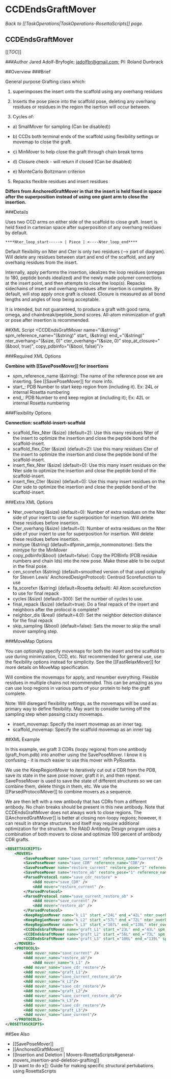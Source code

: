 # CCDEndsGraftMover
*Back to [[TaskOperations|TaskOperations-RosettaScripts]] page.*
## CCDEndsGraftMover

[[_TOC_]]

###Author
Jared Adolf-Bryfogle; jadolfbr@gmail.com; 
PI: Roland Dunbrack

##Overview
###Brief 

General purpose Grafting class which:

1) superimposes the insert onto the scaffold using any overhang residues

2) Inserts the pose piece into the scaffold pose, deleting any overhang residues or residues in the region the isertion will occur between.

3) Cycles of:

  - a) SmallMover for sampling (Can be disabled))

  - b) CCDs both terminal ends of the scaffold using flexibility settings or movemap to close the graft.  

  - c) MinMover to help close the graft through chain break terms

  - d) Closure check - will return if closed (Can be disabled)

  - e) MonteCarlo Boltzmann criterion

5) Repacks flexible residues and insert residues

**Differs from AnchoredGraftMover in that the insert is held fixed in space after the superposition instead of using one giant arm to close the insertion.**


###Details 

Uses two CCD arms on either side of the scaffold to close graft.  Insert is held fixed in cartesian space after superposition of any overhang residues by default.

```
****Nter_loop_start-----> | Piece | <----Nter_loop_end****
```

Default flexibility on Nter and Cter is only two residues (--> part of diagram).  Will delete any residues between start and end of the scaffold, and any overhang residues from the insert.


Internally, apply performs the insertion, idealizes the loop residues (omegas to 180, peptide bonds idealized) and the newly made polymer connections at the insert point, and then attempts to close the loop(s). Repacks sidechains of insert and overhang residues after insertion is complete. By default, will stop apply once graft is closed.  Closure is measured as all bond lengths and angles of loop being acceptable.

It is intended, but not guaranteed, to produce a graft with good rama, omega, and chainbreak/peptide_bond scores. All-atom minimization of graft or pose after insertion is recommended.

##XML Script
     <CCDEndsGraftMover name="(&string)" spm_reference_name="(&string)" start_ (&string) end_="(&string)" nter_overhang="(&size, 0)" cter_overhang="(&size, 0)" stop_at_closure="(&bool, true)", copy_pdbinfo="(&bool, false)"/>

###Required XML Options 

**Combine with [[SavePoseMover]] for insertions**

-   spm_reference_name (&string): The name of the reference pose we are inserting.  See [[SavePoseMover]] for more info.
-   start_: PDB Number to start keep region from (including it). Ex: 24L or internal Rosetta numbering
-   end_: PDB Number to end keep region at (including it); Ex: 42L or internal Rosetta numbering

###Flexibility Options

**Connection: scaffold-insert-scaffold**

-   scaffold_flex_Nter (&size) (default=2):  Use this many residues Nter of the insert to optimize the insertion and close the peptide bond of the scaffold-insert. 
-   scaffold_flex_Cter (&size) (default=2):  Use this many residues Cter of the insert to optimize the insertion and close the peptide bond of the scaffold-insert. 
-   insert_flex_Nter (&size) (default=0): Use this many insert residues on the Nter side to optimize the insertion and close the peptide bond of the scaffold-insert. 
-   insert_flex_Cter (&size) (default=0): Use this many insert residues on the Cter side to optimize the insertion and close the peptide bond of the scaffold-insert. 


###Extra XML Options
-   Nter_overhang (&size) (default=0): Number of extra residues on the Nter side of your insert to use for superposition for insertion.  Will delete these residues before insertion.
-   Cter_overhang (&size) (default=0): Number of extra residues on the Nter side of your insert to use for superposition for insertion.  Will delete these residues before insertion.
-   mintype (&string) (default=dfpmin_armijo_nonmonotone): Sets the mintype for the MinMover
-   copy_pdbinfo(&bool) (default=false): Copy the PDBInfo (PDB residue numbers and chain Ids) into the new pose.  Make these able to be output in the final pose. 
-   cen_scorefxn (&string) (default=smoothed version of that used originally for Steven Lewis' AnchoredDesignProtocol): Centroid Scorefunction to use
-   fa_scorefxn (&string) (default=Rosetta default): All Atom scorefunction to use for final repack
-   cycles (&size) (default=300): Set the number of cycles to use.
-   final_repack (&size) (default=true): Do a final repack of the insert and neighbors after the protocol is complete?
-   neighbor_dis (&real) (default=4.0): Set the neighbor detection distance for the final repack
-   skip_sampling (&bool) (default=false): Sets the mover to skip the small mover sampling step.


###MoveMap Options

You can optionally specify movemaps for both the insert and the scaffold to use during minimization, CCD, etc.  Not recommended for general use, use the flexibility options instead for simplicity. See the [[FastRelaxMover]] for more details on MoveMap specification. 

Will combine the movemaps for apply, and renumber everything. Flexible residues in multiple chains not recommended. This can be amazing as you can use loop regions in various parts of your protein to help the graft complete.

Note: Will disregard flexibility settings, as the movemaps will be used as primary way to define flexibility. May want to consider turning off the sampling step when passing crazy movemaps.


-   insert_movemap: Specify the insert movemap as an inner tag.
-   scaffold_movemap: Specify the scaffold movemap as an inner tag


##XML Example

In this example, we graft 3 CDRs (loopy regions) from one antibody (graft_from.pdb) into another using the SavePoseMover.  I know it is confusing - it is much easier to use this mover with PyRosetta. 

We use the KeepRegionMover to iteratively cut out a CDR from the PDB, save its state in the save pose mover, graft it in, and then repeat.  SavePoseMover is used to save the state of different structures so we can combine them, delete things in them, etc.  We use the [[ParsedProtocolMover]] to combine movers as a sequence. 

We are then left with a new antibody that has CDRs from a different antibody.  No chain breaks should be present in this new antibody.  Note that CCDEndsGraftMover does not always work to close regions.  The [[AnchoredGraftMover]] is better at closing non-loopy regions; however, it can result in strange structures and itself may require additional optimization for the structure.  The RAbD Antibody Design program uses a combination of both movers to close and optimize 100 percent of antibody CDR grafts. 


```xml
<ROSETTASCRIPTS>
	<MOVERS>
		<SavePoseMover name="save_current" reference_name="current"/>
		<SavePoseMover name="save_CDR" reference_name="CDR"/>
		<SavePoseMover name="restore_current" restore_pose="1" reference_name="current"/>
		<SavePoseMover name="restore_ab" restore_pose="1" reference_name="ab" pdb_file="graft_from.pdb"/>
		<ParsedProtocol name="save_cdr_restore" >
			<Add mover="save_CDR" />
			<Add mover="restore_current" />
		</ParsedProtocol>
		<ParsedProtocol name="save_current_restore_ab" >
			<Add mover="save_current" />
			<Add mover="restore_ab" />
		</ParsedProtocol>
		<KeepRegionMover name="k_L1" start_="24L" end_="42L" nter_overhang="2" cter_overhang="2"/>
		<KeepRegionMover name="k_L2" start_="57L" end_="72L" nter_overhang="2" cter_overhang="2"/>
		<KeepRegionMover name="k_L3" start_="107L" end_="138L" nter_overhang="2" cter_overhang="2"/>
		<CCDEndsGraftMover name="graft_L1" start_="23L" end_="43L" spm_reference_name="CDR" copy_pdbinfo="1"/>
		<CCDEndsGraftMover name="graft_L2" start_="56L" end_="73L" spm_reference_name="CDR" copy_pdbinfo="1"/>
		<CCDEndsGraftMover name="graft_L3" start_="106L" end_="139L" spm_reference_name="CDR" copy_pdbinfo="1"/>
	</MOVERS>
	<PROTOCOLS>
		<Add mover_name="save_current" />
		<Add mover_name="restore_ab"/>
    		<Add mover_name="k_L1" />
		<Add mover_name="save_cdr_restore"/>
		<Add mover_name="graft_L1"/>
		<Add mover_name="save_current_restore_ab"/>
		<Add mover_name="k_L2"/>
		<Add mover_name="save_cdr_restore"/>
		<Add mover_name="graft_L2"/>
		<Add mover_name="save_current_restore_ab"/>
		<Add mover_name="k_L3"/>
		<Add mover_name="save_cdr_restore"/>
		<Add mover_name="graft_L3"/>
		<Add mover_name="save_current"/>
	</PROTOCOLS>
</ROSETTASCRIPTS>
```


##See Also

* [[SavePoseMover]]
* [[AnchoredGraftMover]]
* [[Insertion and Deletion | Movers-RosettaScripts#general-movers_insertion-and-deletion-grafting]]
* [[I want to do x]]: Guide for making specific structural pertubations using RosettaScripts
